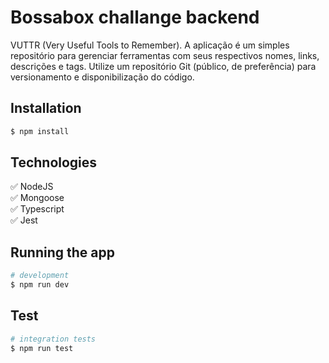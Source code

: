 # Bossabox challange backend

VUTTR (Very Useful Tools to Remember). A aplicação é um simples repositório para gerenciar ferramentas com seus respectivos nomes, links, descrições e tags. Utilize um repositório Git (público, de preferência) para versionamento e disponibilização do código.

## Installation

```bash
$ npm install
```

## Technologies

:white_check_mark: NodeJS\
:white_check_mark: Mongoose\
:white_check_mark: Typescript\
:white_check_mark: Jest


## Running the app

```bash
# development
$ npm run dev
```

## Test

```bash
# integration tests
$ npm run test

```


